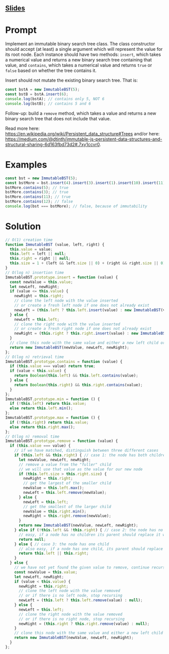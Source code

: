 [Slides](https://slides.com/mschreiber)
---

# Prompt

Implement an immutable binary search tree class. The class constructor should accept (at least) a single argument which will represent the value for its root node. Each instance should have two methods: `insert`, which takes a numerical value and returns a new binary search tree containing that value, and `contains`, which takes a numerical value and returns `true` or `false` based on whether the tree contains it.

Insert should not mutate the existing binary search tree. That is:

```js
const bstA = new ImmutableBST(5);
const bstB = bstA.insert(6);
console.log(bstA); // contains only 5, NOT 6
console.log(bstB); // contains 5 and 6
```

Follow-up: build a `remove` method, which takes a value and returns a new binary search tree that does not include that value.

Read more here: https://en.wikipedia.org/wiki/Persistent_data_structure#Trees and/or here: https://medium.com/@dtinth/immutable-js-persistent-data-structures-and-structural-sharing-6d163fbd73d2#.7xy1ccvr0.

# Examples

```js
const bst = new ImmutableBST(5);
const bstMore = bst.insert(4).insert(3).insert(1).insert(10).insert(11).insert(15).insert(2).insert(100);
bstMore.contains(5); // true
bstMore.contains(3); // true
bstMore.contains(11); // true
bstMore.contains(12); // false
console.log(bst === bstMore); // false, because of immutability
```

# Solution

```js
// O(1) creation time
function ImmutableBST (value, left, right) {
  this.value = value;
  this.left = left || null;
  this.right = right || null;
  this.size = 1 + (left && left.size || 0) + (right && right.size || 0);
}
// O(log n) insertion time
ImmutableBST.prototype.insert = function (value) {
  const newValue = this.value;
  let newLeft, newRight;
  if (value <= this.value) {
    newRight = this.right;
    // clone the left node with the value inserted
    // or create a fresh left node if one does not already exist
    newLeft = (this.left ? this.left.insert(value) : new ImmutableBST(value));
  } else {
    newLeft = this.left;
    // clone the right node with the value inserted
    // or create a fresh right node if one does not already exist
    newRight = (this.right ? this.right.insert(value) : new ImmutableBST(value));
  }
  // clone this node with the same value and either a new left child or a new right child (depending on above)
  return new ImmutableBST(newValue, newLeft, newRight);
};
// O(log n) retrieval time
ImmutableBST.prototype.contains = function (value) {
  if (this.value === value) return true;
  if (value < this.value) {
    return Boolean(this.left) && this.left.contains(value);
  } else {
    return Boolean(this.right) && this.right.contains(value);
  }
};
ImmutableBST.prototype.min = function () {
  if (!this.left) return this.value;
  else return this.left.min();
};
ImmutableBST.prototype.max = function () {
  if (!this.right) return this.value;
  else return this.right.max();
};
// O(log n) removal time
ImmutableBST.prototype.remove = function (value) {
  if (this.value === value) {
    // if we have matched, distinguish between three different cases
    if (this.left && this.right) { // case 1: the node has both children
      let newValue, newLeft, newRight;
      // remove a value from the "fuller" child
      // we will use that value as the value for our new node
      if (this.left.size > this.right.size) {
        newRight = this.right;
        // get the largest of the smaller child
        newValue = this.left.max();
        newLeft = this.left.remove(newValue);
      } else {
        newLeft = this.left;
        // get the smallest of the larger child
        newValue = this.right.min();
        newRight = this.right.remove(newValue);
      }
      return new ImmutableBST(newValue, newLeft, newRight);
    } else if (!this.left && !this.right) { // case 2: the node has no children
      // easy, if a node has no children its parent should replace it with null
      return null;
    } else { // case 3: the node has one child
      // also easy, if a node has one child, its parent should replace it with that child
      return this.left || this.right;
    }
  } else {
    // we have not yet found the given value to remove, continue recursing
    const newValue = this.value;
    let newLeft, newRight;
    if (value < this.value) {
      newRight = this.right;
      // clone the left node with the value removed
      // or if there is no left node, stop recursing
      newLeft = (this.left ? this.left.remove(value) : null);
    } else {
      newLeft = this.left;
      // clone the right node with the value removed
      // or if there is no right node, stop recursing
      newRight = (this.right ? this.right.remove(value) : null);
    }
    // clone this node with the same value and either a new left child or a new right child (depending on above)
    return new ImmutableBST(newValue, newLeft, newRight);
  }
};
```
